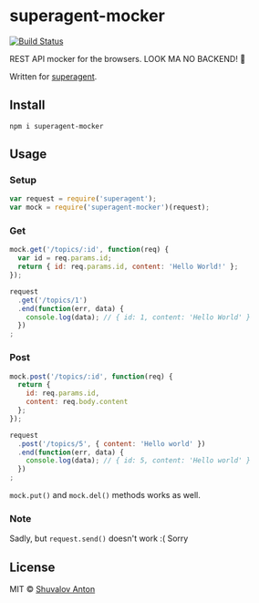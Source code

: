 # superagent-mocker

[![Build Status](https://travis-ci.org/rambler-digital-solutions/superagent-mocker.svg?branch=master)](https://travis-ci.org/rambler-digital-solutions/superagent-mocker)

REST API mocker for the browsers. LOOK MA NO BACKEND! 👐

Written for [superagent](https://github.com/visionmedia/superagent).

## Install

```shell
npm i superagent-mocker
```

## Usage

### Setup

```js
var request = require('superagent');
var mock = require('superagent-mocker')(request);
```

### Get

```js
mock.get('/topics/:id', function(req) {
  var id = req.params.id;
  return { id: req.params.id, content: 'Hello World!' };
});

request
  .get('/topics/1')
  .end(function(err, data) {
    console.log(data); // { id: 1, content: 'Hello World' }
  })
;
```

### Post

```js
mock.post('/topics/:id', function(req) {
  return {
    id: req.params.id,
    content: req.body.content
  };
});

request
  .post('/topics/5', { content: 'Hello world' })
  .end(function(err, data) {
    console.log(data); // { id: 5, content: 'Hello world' }
  })
;
```

`mock.put()` and `mock.del()` methods works as well.

### Note

Sadly, but `request.send()` doesn't work :( Sorry

## License

MIT © [Shuvalov Anton](http://shuvalov.info)


